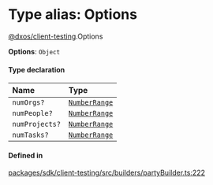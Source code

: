 # Type alias: Options

[@dxos/client-testing](../modules/dxos_client_testing.md).Options

 **Options**: `Object`

#### Type declaration

| Name | Type |
| :------ | :------ |
| `numOrgs?` | [`NumberRange`](dxos_client_testing.NumberRange.md) |
| `numPeople?` | [`NumberRange`](dxos_client_testing.NumberRange.md) |
| `numProjects?` | [`NumberRange`](dxos_client_testing.NumberRange.md) |
| `numTasks?` | [`NumberRange`](dxos_client_testing.NumberRange.md) |

#### Defined in

[packages/sdk/client-testing/src/builders/partyBuilder.ts:222](https://github.com/dxos/dxos/blob/main/packages/sdk/client-testing/src/builders/partyBuilder.ts#L222)
